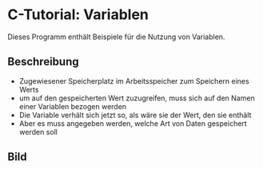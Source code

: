 # C-Tutorial: Variablen

Dieses Programm enthält Beispiele für die Nutzung von Variablen.

## Beschreibung

- Zugewiesener Speicherplatz im Arbeitsspeicher zum Speichern eines Werts
- um auf den gespeicherten Wert zuzugreifen, muss sich auf den Namen einer Variablen bezogen werden
- Die Variable verhält sich jetzt so, als wäre sie der Wert, den sie enthält
- Aber es muss angegeben werden, welche Art von Daten gespeichert werden soll

## Bild


